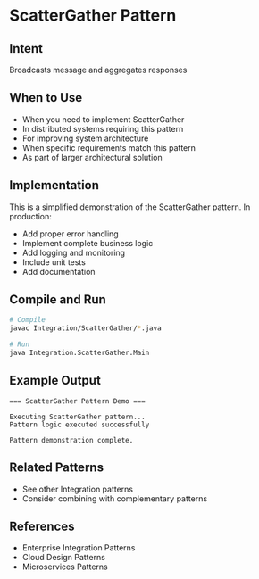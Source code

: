 # ScatterGather Pattern

## Intent
Broadcasts message and aggregates responses

## When to Use
- When you need to implement ScatterGather
- In distributed systems requiring this pattern
- For improving system architecture
- When specific requirements match this pattern
- As part of larger architectural solution

## Implementation
This is a simplified demonstration of the ScatterGather pattern. In production:
- Add proper error handling
- Implement complete business logic
- Add logging and monitoring
- Include unit tests
- Add documentation

## Compile and Run
```bash
# Compile
javac Integration/ScatterGather/*.java

# Run
java Integration.ScatterGather.Main
```

## Example Output
```
=== ScatterGather Pattern Demo ===

Executing ScatterGather pattern...
Pattern logic executed successfully

Pattern demonstration complete.
```

## Related Patterns
- See other Integration patterns
- Consider combining with complementary patterns

## References
- Enterprise Integration Patterns
- Cloud Design Patterns
- Microservices Patterns
